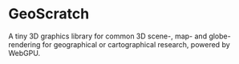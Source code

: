 # GeoScratch
A tiny 3D graphics library for common 3D scene-, map- and globe-  rendering for geographical or cartographical research, powered by WebGPU.
